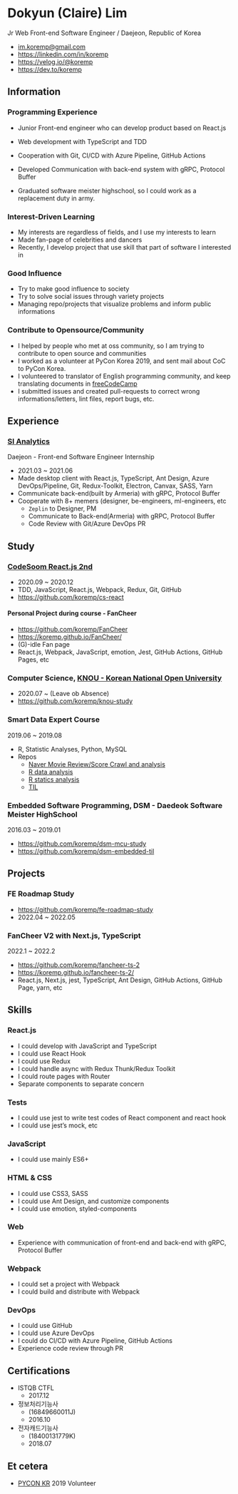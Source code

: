 # Dokyun (Claire) Lim

Jr Web Front-end Software Engineer / Daejeon, Republic of Korea

* <im.koremp@gmail.com>
* <https://linkedin.com/in/koremp>
* <https://velog.io/@koremp>
* <https://dev.to/koremp>

## Information

### Programming Experience

* Junior Front-end engineer who can develop product based on React.js
* Web development with TypeScript and TDD
* Cooperation with Git, CI/CD with Azure Pipeline, GitHub Actions
* Developed Communication with back-end system with gRPC, Protocol Buffer


* Graduated software meister highschool, so I could work as a replacement duty in army.

### Interest-Driven Learning

* My interests are regardless of fields, and I use my interests to learn
* Made fan-page of celebrities and dancers
* Recently, I develop project that use skill that part of software I interested in

### Good Influence

* Try to make good  influence to society
* Try to solve social issues through variety projects 
* Managing repo/projects that visualize problems and inform public informations

### Contribute to Opensource/Community

* I helped by people who met at oss community, so I am trying to contribute to open source and communities
* I worked as a volunteer at PyCon Korea 2019, and sent mail about CoC to PyCon Korea.
* I volunteered to translator of English programming community, and keep translating documents in [freeCodeCamp](https://www.freecodecamp.org/)
* I submitted issues and created pull-requests to correct wrong informations/letters, lint files, report bugs, etc.

## Experience

### [SI Analytics](https://www.si-analytics.ai/)

Daejeon - Front-end Software Engineer Internship

* 2021.03 ~ 2021.06
* Made desktop client with React.js, TypeScript, Ant Design, Azure DevOps/Pipeline, Git, Redux-Toolkit, Electron, Canvax, SASS, Yarn
* Communicate back-end(built by Armeria) with gRPC, Protocol Buffer
* Cooperate with 8+ memers (designer, be-engineers, ml-engineers, etc
  * `Zeplin` to Designer, PM
  * Communicate to Back-end(Armeria) with gRPC, Protocol Buffer
  * Code Review with Git/Azure DevOps PR

## Study

### [CodeSoom React.js 2nd](https://www.codesoom.com/courses/react)

* 2020.09 ~ 2020.12
* TDD, JavaScript, React.js, Webpack, Redux, Git, GitHub
* <https://github.com/koremp/cs-react>

#### Personal Project during course - FanCheer

* <https://github.com/koremp/FanCheer>
* <https://koremp.github.io/FanCheer/>
* (G)-idle Fan page
* React.js, Webpack, JavaScript, emotion, Jest, GitHub Actions, GitHub Pages, etc

### Computer Science, [KNOU - Korean National Open University](https://www.knou.ac.kr/)
						
* 2020.07 ~ (Leave ob Absence)
* <https://github.com/koremp/knou-study>

### Smart Data Expert Course

2019.06 ~ 2019.08

* R, Statistic Analyses, Python, MySQL
* Repos
  * [Naver Movie Review/Score Crawl and analysis](https://github.com/koremp/naver-movie-review-crawl)
  * [R data analysis](https://github.com/koremp/r-data-analysis)
  * [R statics analysis](https://github.com/koremp/r-stats-analysis)
  * [TIL](https://github.com/koremp/smart-data-til)


### Embedded Software Programming, DSM - Daedeok Software Meister HighSchool

2016.03 ~ 2019.01

* <https://github.com/koremp/dsm-mcu-study>
* <https://github.com/koremp/dsm-embedded-til>

## Projects

### FE Roadmap Study

* <https://github.com/koremp/fe-roadmap-study>
* 2022.04 ~ 2022.05

### FanCheer V2 with Next.js, TypeScript

2022.1 ~ 2022.2

* <https://github.com/koremp/fancheer-ts-2>
* <https://koremp.github.io/fancheer-ts-2/>
* React.js, Next.js, jest, TypeScript, Ant Design, GitHub Actions, GitHub Page, yarn, etc

## Skills

### React.js

* I could develop with JavaScript and TypeScript
* I could use React Hook
* I could use Redux
* I could handle async with Redux Thunk/Redux Toolkit
* I could route pages with Router
* Separate components to separate concern

### Tests

* I could use jest to write test codes of React component and react hook
* I could use jest’s mock, etc

### JavaScript

* I could use mainly ES6+ 

### HTML & CSS

* I could use CSS3, SASS
* I could use Ant Design, and customize components
* I could use emotion, styled-components

### Web

* Experience with communication of front-end and back-end with gRPC, Protocol Buffer

### Webpack

* I could set a project with Webpack 
* I could build and distribute with Webpack

### DevOps

* I could use GitHub
* I could use Azure DevOps
* I could do CI/CD with Azure Pipeline, GitHub Actions
* Experience code review through PR


## Certifications

* ISTQB CTFL
  * 2017.12
* 정보처리기능사
  * (16849660011J)
  * 2016.10
* 전자캐드기능사
  * (18400131779K)
  * 2018.07

## Et cetera

* [PYCON KR](https://archive.pycon.kr/2019/) 2019 Volunteer

